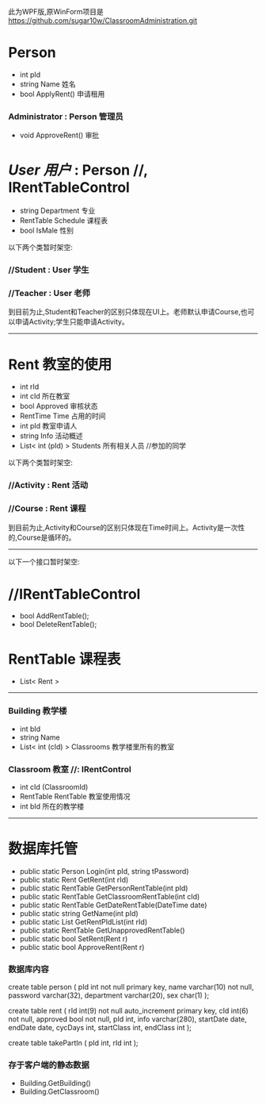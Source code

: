 此为WPF版,原WinForm项目是 https://github.com/sugar10w/ClassroomAdministration.git 

# Person
- int pId
- string Name 姓名
- bool ApplyRent() 申请租用

### Administrator : Person 管理员 
- void ApproveRent() 审批

# *User 用户* : Person //, IRentTableControl
- string Department 专业
- RentTable Schedule 课程表
- bool IsMale 性别

以下两个类暂时架空:
### //Student : User 学生
### //Teacher : User 老师
到目前为止,Student和Teacher的区别只体现在UI上。老师默认申请Course,也可以申请Activity;学生只能申请Activity。

---

# Rent 教室的使用
- int rId 
- int cId 所在教室
- bool Approved 审核状态  
- RentTime Time 占用的时间
- int pId 教室申请人
- string Info 活动概述
- List< int (pId) > Students 所有相关人员 //参加的同学

以下两个类暂时架空:
### //Activity : Rent 活动
### //Course : Rent 课程
到目前为止,Activity和Course的区别只体现在Time时间上。Activity是一次性的,Course是循环的。

---
以下一个接口暂时架空:
# //IRentTableControl
- bool AddRentTable();
- bool DeleteRentTable();

# RentTable 课程表
- List< Rent >

---

### Building 教学楼
- int bId 
- string Name
- List< int (cId) > Classrooms 教学楼里所有的教室

### Classroom 教室 //: IRentControl
- int cId (ClassroomId)
- RentTable RentTable 教室使用情况
- int bId 所在的教学楼

---

# 数据库托管
- public static Person Login(int pId, string tPassword)
- public static Rent GetRent(int rId)
- public static RentTable GetPersonRentTable(int pId)
- public static RentTable GetClassroomRentTable(int cId)
- public static RentTable GetDateRentTable(DateTime date)
- public static string GetName(int pId)
- public static List<int> GetRentPIdList(int rId)
- public static RentTable GetUnapprovedRentTable()
- public static bool SetRent(Rent r)
- public static bool ApproveRent(Rent r)

### 数据库内容

create table person
(
pId 			int not null primary key,
name 			varchar(10) not null,
password 		varchar(32),
department		varchar(20),
sex				char(1)
);

create table rent
(
rId				int(9) not null auto_increment primary key,
cId				int(6) not null,
approved		bool not null,
pId				int,
info			varchar(280),
startDate		date,
endDate			date,
cycDays			int,
startClass		int,
endClass		int
);

create table takePartIn
(
pId				int,
rId				int
);


### 存于客户端的静态数据
- Building.GetBuilding()
- Building.GetClassroom()